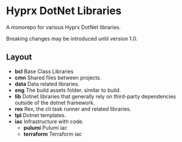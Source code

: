 # Hyprx DotNet Libraries

A monorepo for various Hyprx DotNet libraries.

Breaking changes may be introduced until version 1.0.

## Layout

- **bcl** Base Class Libraries
- **cmn** Shared files between projects.
- **data** Data related libraries.
- **eng** The build assets folder. similar to build.
- **lib** Dotnet libraries that generally rely on third-party dependencies outside
  of the dotnet framework.
- **rex** Rex, the cli task runner and related libraries.
- **tpl** Dotnet templates.
- **iac** Infrastructure with code.
  - **pulumi** Pulumi iac
  - **terraform** Terraform iac
